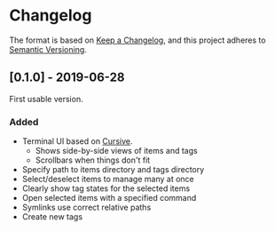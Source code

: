 # Changelog

The format is based on [Keep a Changelog](https://keepachangelog.com/en/1.0.0/),
and this project adheres to [Semantic Versioning](https://semver.org/spec/v2.0.0.html).

## [0.1.0] - 2019-06-28

First usable version.

### Added
- Terminal UI based on [Cursive](https://github.com/gyscos/cursive).
  - Shows side-by-side views of items and tags
  - Scrollbars when things don't fit
- Specify path to items directory and tags directory
- Select/deselect items to manage many at once
- Clearly show tag states for the selected items
- Open selected items with a specified command
- Symlinks use correct relative paths
- Create new tags
